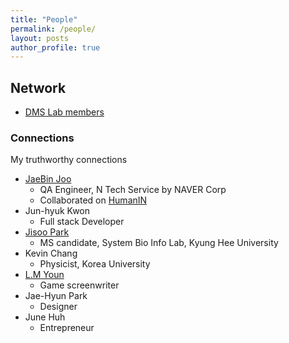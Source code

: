 ```yaml
---
title: "People"
permalink: /people/
layout: posts
author_profile: true
---
```


## Network 
- [DMS Lab members](https://dmslab-konkuk.github.io/people/)


### Connections 
My truthworthy connections
- [JaeBin Joo](https://www.linkedin.com/in/jaebin-joo/)
  - QA Engineer, N Tech Service by NAVER Corp
  - Collaborated on [HumanIN](https://sangwooj.github.io/project)
- Jun-hyuk Kwon
  - Full stack Developer
- [Jisoo Park](https://www.sysbioinfo.com/people#h.w0snweqwfi8c) 
  - MS candidate, System Bio Info Lab, Kyung Hee University
- Kevin Chang
  - Physicist, Korea University
- [L.M Youn](https://novel.naver.com/search?keyword=LMYoun&target=author)
  - Game screenwriter
- Jae-Hyun Park
  - Designer
- June Huh
  - Entrepreneur


